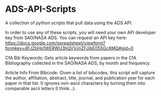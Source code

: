 ADS-API-Scripts
============

A collection of python scripts that pull data using the ADS API.

In order to use any of these scripts, you will need your own API developer key from SAO/NASA ADS.
You can request an API key here: https://docs.google.com/spreadsheet/viewform?formkey=dFJZbHp1WERWU3hQVVJnZFJjbE05SGc6MQ#gid=0

CfA Bib Keywords:
Gets article keywords from papers in the CfA Bibliography collected in the SAO/NASA ADS, by month and frequency.

Article Info From Bibcode:
Given a list of bibcodes, this script will capture the author, affiliation, abstract, title, journal, and publication year for each paper in that list.  It ignores non-ascii characters by turning them into comparable ascii letters (I think...).
